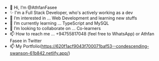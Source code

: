 - 👋 Hi, I’m @AthfanFasee
- ✨ I'm a Full Stack Developer, who's actively working as a dev
- 👀 I’m interested in ... Web Development and learning new stuffs
- 🌱 I’m currently learning ... TypeScript and MySQL
- 💞️ I’m looking to collaborate on ... Co-learners
- 📫 How to reach me ... +94755817048 (feel free to WhatsApp) or Athfan Fasee in Twitter
- 📫 My Portfolio(https://620f1acf9043f700071baf53--condescending-swanson-61b842.netlify.app/)

<!---
AthfanFasee/AthfanFasee is a ✨ special ✨ repository because its `README.md` (this file) appears on your GitHub profile.
You can click the Preview link to take a look at your changes.
--->
